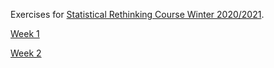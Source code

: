 Exercises for [Statistical Rethinking Course Winter 2020/2021](https://github.com/rmcelreath/stat_rethinking_2020).

[Week 1](Alessandro_Gentilini_week_1.pdf)

[Week 2](Alessandro_Gentilini_week_2.pdf)
